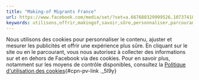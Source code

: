 ```yaml
---
title: "Making-of Migrants France"
url: https://www.facebook.com/media/set/?set=a.667680329999526.1073741857.609529072481319&type=3
keywords: utilisons,offrir,makingof,savoir,sûre,personnaliser,parcourant,france,cookies,publicités,migrants,site,politique
---
```

Nous utilisons des cookies pour personnaliser le contenu, ajuster et mesurer les publicités et offrir une expérience plus sûre. En cliquant sur le site ou en le parcourant, vous nous autorisez à collecter des informations sur et en dehors de Facebook via des cookies. Pour en savoir plus, notamment sur les moyens de contrôle disponibles, consultez la [Politique d'utilisation des cookies](https://www.facebook.com/policies/cookies/){#cpn-pv-link ._5l9y}
